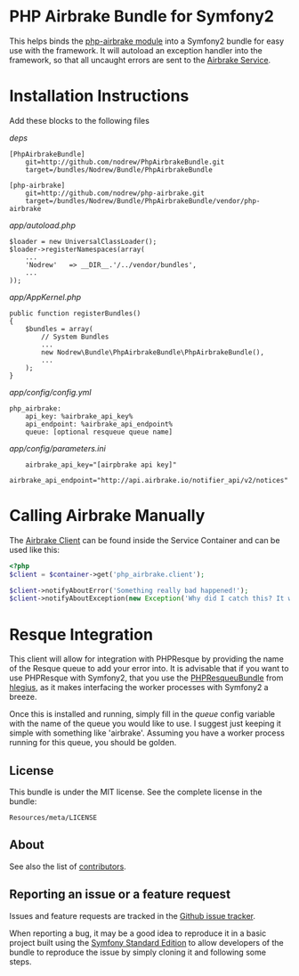 PHP Airbrake Bundle for Symfony2
================================

This helps binds the [php-airbrake module](https://github.com/nodrew/php-airbrake) into a Symfony2 bundle for easy use with the framework. It will autoload an exception handler into the framework, so that all uncaught errors are sent to the [Airbrake Service](http://airbrake.io).

Installation Instructions
=========================

Add these blocks to the following files

*deps*

```
[PhpAirbrakeBundle]
    git=http://github.com/nodrew/PhpAirbrakeBundle.git
    target=/bundles/Nodrew/Bundle/PhpAirbrakeBundle

[php-airbrake]
    git=http://github.com/nodrew/php-airbrake.git
    target=/bundles/Nodrew/Bundle/PhpAirbrakeBundle/vendor/php-airbrake
```

*app/autoload.php*

```
$loader = new UniversalClassLoader();
$loader->registerNamespaces(array(
    ...
    'Nodrew'   => __DIR__.'/../vendor/bundles',
    ...
));
```

*app/AppKernel.php*

```
public function registerBundles()
{
    $bundles = array(
        // System Bundles
        ...
        new Nodrew\Bundle\PhpAirbrakeBundle\PhpAirbrakeBundle(),
        ...
    );
}
```

*app/config/config.yml*

```
php_airbrake:
    api_key: %airbrake_api_key%
    api_endpoint: %airbrake_api_endpoint%
    queue: [optional resqueue queue name]
```

*app/config/parameters.ini*

```
    airbrake_api_key="[airpbrake api key]"
    airbrake_api_endpoint="http://api.airbrake.io/notifier_api/v2/notices"
```

Calling Airbrake Manually
=========================

The [Airbrake Client](https://github.com/nodrew/php-airbrake) can be found inside the Service Container and can be used like this:

```php
<?php
$client = $container->get('php_airbrake.client');

$client->notifyAboutError('Something really bad happened!');
$client->notifyAboutException(new Exception('Why did I catch this? It would have been caught on its own!?!'));
```

Resque Integration
==================

This client will allow for integration with PHPResque by providing the name of the Resque queue to add your error into. It is advisable that if you want to use PHPResque with Symfony2, that you use the [PHPResqueuBundle](https://github.com/hlegius/PHPResqueBundle) from [hlegius](https://github.com/hlegius), as it makes interfacing the worker processes with Symfony2 a breeze.

Once this is installed and running, simply fill in the *queue* config variable with the name of the queue you would like to use. I suggest just keeping it simple with something like 'airbrake'. Assuming you have a worker process running for this queue, you should be golden.

License
-------

This bundle is under the MIT license. See the complete license in the bundle:

    Resources/meta/LICENSE

About
-----

See also the list of [contributors](https://github.com/Nodrew/PhpAirbrakeBundle/contributors).

Reporting an issue or a feature request
---------------------------------------

Issues and feature requests are tracked in the [Github issue tracker](https://github.com/AbstractCodification/PhpAirbrakeBundle/issues).

When reporting a bug, it may be a good idea to reproduce it in a basic project
built using the [Symfony Standard Edition](https://github.com/symfony/symfony-standard)
to allow developers of the bundle to reproduce the issue by simply cloning it
and following some steps.
